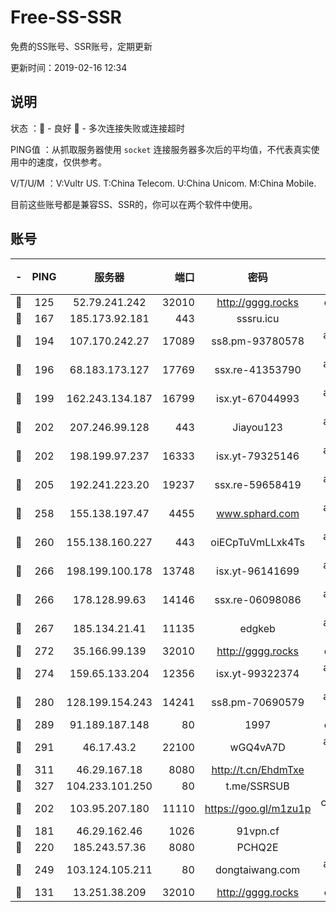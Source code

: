 # Free-SS-SSR

免费的SS账号、SSR账号，定期更新

更新时间：2019-02-16 12:34

## 说明

状态     ：🙂 - 良好 🙁 - 多次连接失败或连接超时

PING值   ：从抓取服务器使用 `socket` 连接服务器多次后的平均值，不代表真实使用中的速度，仅供参考。

V/T/U/M  ：V:Vultr US. T:China Telecom. U:China Unicom. M:China Mobile.

目前这些账号都是兼容SS、SSR的，你可以在两个软件中使用。

## 账号

|-|PING|服务器|端口|密码|加密方式|区域|V/T/U/M|
|:----:|:----:|:-----:|-----:|:----:|:----:|:----:|:----:|
|🙂|125|52.79.241.242|32010|http://gggg.rocks|chacha20|KR|7↑/9↑/9↑/9↑|
|🙂|167|185.173.92.181|443|sssru.icu|rc4-md5|RU|10↑/10↑/10↑/10↑|
|🙂|194|107.170.242.27|17089|ss8.pm-93780578|aes-256-cfb|US|7↑/6↑/6↑/6↑|
|🙂|196|68.183.173.127|17769|ssx.re-41353790|aes-256-cfb|US|7↑/6↑/6↑/6↑|
|🙂|199|162.243.134.187|16799|isx.yt-67044993|aes-256-cfb|US|9↑/9↑/9↑/9↑|
|🙂|202|207.246.99.128|443|Jiayou123|aes-256-cfb|US|10↑/10↑/10↑/10↑|
|🙂|202|198.199.97.237|16333|isx.yt-79325146|aes-256-cfb|US|9↑/9↑/9↑/9↑|
|🙂|205|192.241.223.20|19237|ssx.re-59658419|aes-256-cfb|US|7↑/6↑/6↑/6↑|
|🙂|258|155.138.197.47|4455|www.sphard.com|aes-256-cfb|US|9↑/10↑/10↑/10↑|
|🙂|260|155.138.160.227|443|oiECpTuVmLLxk4Ts|aes-256-cfb|US|9↓/10↑/10↑/10↑|
|🙂|266|198.199.100.178|13748|isx.yt-96141699|aes-256-cfb|US|9↑/9↑/9↑/9↑|
|🙂|266|178.128.99.63|14146|ssx.re-06098086|aes-256-cfb|SG|7↑/5↑/6↑/5↑|
|🙂|267|185.134.21.41|11135|edgkeb|aes-256-cfb|GB|10↑/10↑/10↑/10↑|
|🙂|272|35.166.99.139|32010|http://gggg.rocks|chacha20|US|10↑/10↑/10↑/10↑|
|🙂|274|159.65.133.204|12356|isx.yt-99322374|aes-256-cfb|SG|9↑/9↑/9↑/9↑|
|🙂|280|128.199.154.243|14241|ss8.pm-70690579|aes-256-cfb|SG|10↑/10↑/9↑/10↑|
|🙂|289|91.189.187.148|80|1997|chacha20|US|9↑/9↑/8↑/9↑|
|🙂|291|46.17.43.2|22100|wGQ4vA7D|aes-256-gcm|RU|3↓/10↑/10↑/10↑|
|🙂|311|46.29.167.18|8080|http://t.cn/EhdmTxe|rc4-md5|RU|10↑/10↑/10↑/10↑|
|🙂|327|104.233.101.250|80|t.me/SSRSUB|rc4-md5|CA|10↑/10↑/10↑/10↑|
|🙂|202|103.95.207.180|11110|https://goo.gl/m1zu1p|chacha20-ietf|US|8↑/9↑/8↑/9↑|
|🙂|181|46.29.162.46|1026|91vpn.cf|rc4-md5|RU|10↑/9↑/10↑/10↑|
|🙂|220|185.243.57.36|8080|PCHQ2E|rc4-md5|US|10↑/9↑/9↑/9↑|
|🙂|249|103.124.105.211|80|dongtaiwang.com|aes-256-cfb|US|10↑/10↑/10↑/10↑|
|🙁|131|13.251.38.209|32010|http://gggg.rocks|chacha20|SG|9↑/9↑/10↑/9↑|
